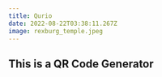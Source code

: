 ```yaml
---
title: Qurio
date: 2022-08-22T03:38:11.267Z
image: rexburg_temple.jpeg
---
```

## This is a QR Code Generator